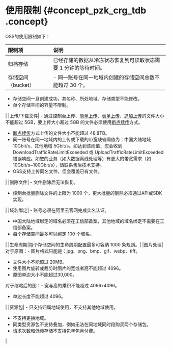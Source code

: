 # 使用限制 {#concept_pzk_crg_tdb .concept}

OSS的使用限制如下：

|限制项|说明|
|:--|:-|
|归档存储|已经存储的数据从冷冻状态恢复到可读取状态需要 1 分钟的等待时间。|
|存储空间（bucket）| -   同一账号在同一地域内创建的存储空间总数不能超过 30 个。
-   存储空间一旦创建成功，其名称、所处地域、存储类型不能修改。
-   单个存储空间的容量不限制。

 |
|上传/下载文件| -   通过控制台上传、[简单上传](../../../../../cn.zh-CN/开发指南/上传文件（Object）/简单上传.md#)、[表单上传](../../../../../cn.zh-CN/开发指南/上传文件（Object）/表单上传.md#)、[追加上传](../../../../../cn.zh-CN/开发指南/上传文件（Object）/追加上传.md#)的文件大小不能超过 5GB，要上传大小超过 5GB 的文件必须使用[断点续传](../../../../../cn.zh-CN/开发指南/上传文件（Object）/分片上传和断点续传.md#)方式。
-   [断点续传](../../../../../cn.zh-CN/开发指南/上传文件（Object）/分片上传和断点续传.md#)方式上传的文件大小不能超过 48.8TB。
-   同一账号在同一地域内的上传或下载的带宽缺省阈值为：中国大陆地域 10Gbit/s、其他地域 5Gbit/s。如达到该阈值，您会收到 DownloadTrafficRateLimitExceeded 或 UploadTrafficRateLimitExceeded 错误响应。如您的业务（如大数据离线处理等）有更大的带宽需求（如 10Gbit/s~100Gbit/s），请联系售后技术支持。
-   OSS支持上传同名文件，但会覆盖已有文件。

 |
|删除文件| -   文件删除后无法恢复。
-   控制台批量删除文件的上限为 1000 个，更大批量的删除必须通过API或SDK实现。

 |
|域名绑定| -   账号必须在阿里云官网完成实名认证。
-   中国大陆地域绑定的域名必须在工信部备案，其他地域的域名绑定不需要在工信部备案。
-   每个存储空间最多可以绑定 100 个域名。

 |
|生命周期|每个存储空间的生命周期配置最多可容纳 1000 条规则。|
|图片处理|对于原图：-   图片格式只能是：jpg、png、bmp、gif、webp、tiff。
-   文件大小不能超过 20MB。
-   使用图片旋转或裁剪时图片的宽或者高不能超过 4096。
-   原图单边大小不能超过30,000。

对于缩略后的图：-   宽与高的乘积不能超过 4096x4096。
-   单边长度不能超过 4096。

|
|资源包| -   只支持归属地域使用，不支持其他地域使用。
-   不支持更换地域。
-   同类型资源包不支持叠加，例如无法在同地域同时段购买两个存储包。
-   请求次数和低频存储不支持包年包月付费。

 |

